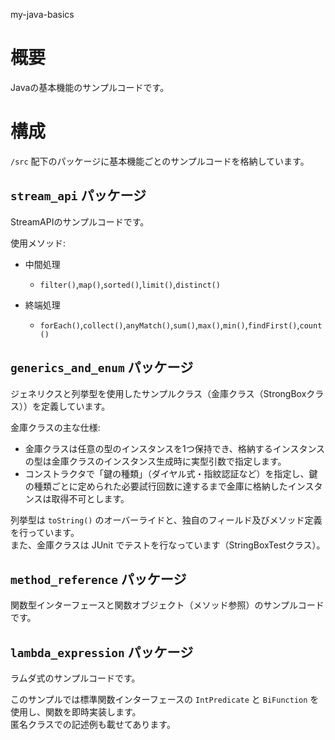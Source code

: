 my-java-basics

# 概要

Javaの基本機能のサンプルコードです。

# 構成

`/src` 配下のパッケージに基本機能ごとのサンプルコードを格納しています。

## `stream_api` パッケージ

StreamAPIのサンプルコードです。

使用メソッド:

- 中間処理
  - `filter()`,`map()`,`sorted()`,`limit()`,`distinct()`

- 終端処理
  - `forEach()`,`collect()`,`anyMatch()`,`sum()`,`max()`,`min()`,`findFirst()`,`count()`

## `generics_and_enum` パッケージ

ジェネリクスと列挙型を使用したサンプルクラス（金庫クラス（StrongBoxクラス））を定義しています。

金庫クラスの主な仕様:

- 金庫クラスは任意の型のインスタンスを1つ保持でき、格納するインスタンスの型は金庫クラスのインスタンス生成時に実型引数で指定します。
- コンストラクタで「鍵の種類」（ダイヤル式・指紋認証など）を指定し、鍵の種類ごとに定められた必要試行回数に達するまで金庫に格納したインスタンスは取得不可とします。

列挙型は `toString()` のオーバーライドと、独自のフィールド及びメソッド定義を行っています。  
また、金庫クラスは JUnit でテストを行なっています（StringBoxTestクラス）。

## `method_reference` パッケージ

関数型インターフェースと関数オブジェクト（メソッド参照）のサンプルコードです。

## `lambda_expression` パッケージ

ラムダ式のサンプルコードです。

このサンプルでは標準関数インターフェースの `IntPredicate` と `BiFunction` を使用し、関数を即時実装します。  
匿名クラスでの記述例も載せてあります。
